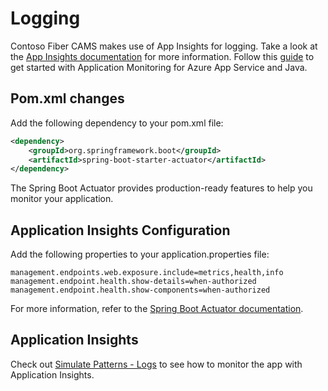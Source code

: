 # Logging

Contoso Fiber CAMS makes use of App Insights for logging. Take a look at the [App Insights documentation](https://docs.microsoft.com/en-us/azure/azure-monitor/app/app-insights-overview) for more information. Follow this [guide](https://learn.microsoft.com/en-us/azure/azure-monitor/app/azure-web-apps-java) to get started with Application Monitoring for Azure App Service and Java.

## Pom.xml changes

Add the following dependency to your pom.xml file:

```xml
<dependency>
    <groupId>org.springframework.boot</groupId>
    <artifactId>spring-boot-starter-actuator</artifactId>
</dependency>
```
The Spring Boot Actuator provides production-ready features to help you monitor your application.

## Application Insights Configuration

Add the following properties to your application.properties file:

```properties
management.endpoints.web.exposure.include=metrics,health,info
management.endpoint.health.show-details=when-authorized
management.endpoint.health.show-components=when-authorized
```

For more information, refer to the [Spring Boot Actuator documentation](https://docs.spring.io/spring-boot/docs/current/reference/html/production-ready-features.html#production-ready-enabling).

## Application Insights

Check out [Simulate Patterns - Logs](./demo.md#logs) to see how to monitor the app with Application Insights.